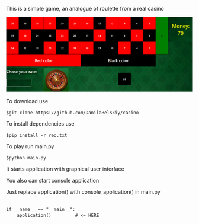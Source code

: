 This is a simple game, an analogue of roulette from a real casino

![Alt text](readme_resources/app.png)

To download use

```console
$git clone https://github.com/DanilaBelskiy/casino
```

To install dependencies use

```console
$pip install -r req.txt 
```

To play run main.py

```console
$python main.py
```

It starts application with graphical user interface

You also can start console application

Just replace application() with console_application() in main.py

<pre><code>
if __name__ == "__main__":
    application()         # <= HERE
</code></pre>
